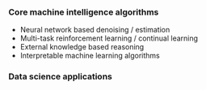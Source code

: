 ### Core machine intelligence algorithms
- Neural network based denoising / estimation
- Multi-task reinforcement learning / continual learning
- External knowledge based reasoning
- Interpretable machine learning algorithms

### Data science applications
